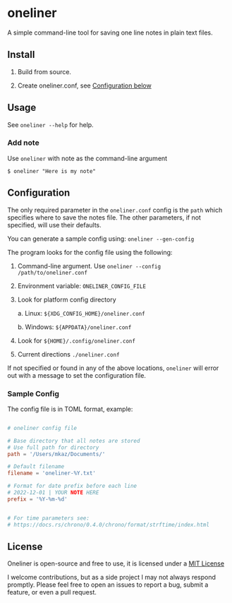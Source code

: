 # oneliner

A simple command-line tool for saving one line notes in plain text files.

## Install

1. Build from source.

2. Create oneliner.conf, see [Configuration below](#configuration)

## Usage

See `oneliner --help` for help.

### Add note

Use `oneliner` with note as the command-line argument

```
$ oneliner "Here is my note"
```

## Configuration

The only required parameter in the `oneliner.conf` config is the `path` which specifies where to save the notes file. The other parameters, if not specified, will use their defaults.

You can generate a sample config using: `oneliner --gen-config`

The program looks for the config file using the following:

1. Command-line argument. Use `oneliner --config /path/to/oneliner.conf`

2. Environment variable: `ONELINER_CONFIG_FILE`

3. Look for platform config directory

    a. Linux: `${XDG_CONFIG_HOME}/oneliner.conf`

    b. Windows: `${APPDATA}/oneliner.conf`

4. Look for `${HOME}/.config/oneliner.conf`

5. Current directions `./oneliner.conf`

If not specified or found in any of the above locations, `oneliner` will error out with a message to set the configuration file.

### Sample Config

The config file is in TOML format, example:

```toml

# oneliner config file

# Base directory that all notes are stored
# Use full path for directory
path = '/Users/mkaz/Documents/'

# Default filename
filename = 'oneliner-%Y.txt'

# Format for date prefix before each line
# 2022-12-01 | YOUR NOTE HERE
prefix = '%Y-%m-%d'


# For time parameters see:
# https://docs.rs/chrono/0.4.0/chrono/format/strftime/index.html
```

## License

Oneliner is open-source and free to use, it is licensed under a [MIT License](https://opensource.org/licenses/MIT)

I welcome contributions, but as a side project I may not always respond promptly. Please feel free to open an issues to report a bug, submit a feature, or even a pull request.
